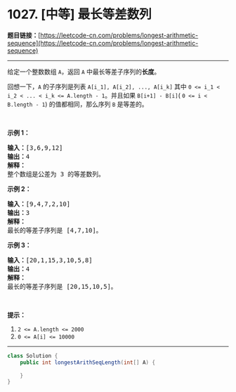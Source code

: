# 1027. [中等] 最长等差数列

**题目链接：**[https://leetcode-cn.com/problems/longest-arithmetic-sequence](https://leetcode-cn.com/problems/longest-arithmetic-sequence)

---

<div class="content__1Y2H">
 <div class="notranslate">
  <p>给定一个整数数组&nbsp;<code>A</code>，返回 <code>A</code>&nbsp;中最长等差子序列的<strong>长度</strong>。</p> 
  <p>回想一下，<code>A</code>&nbsp;的子序列是列表&nbsp;<code>A[i_1], A[i_2], ..., A[i_k]</code> 其中&nbsp;<code>0 &lt;= i_1 &lt; i_2 &lt; ... &lt; i_k &lt;= A.length - 1</code>。并且如果&nbsp;<code>B[i+1] - B[i]</code>(&nbsp;<code>0 &lt;= i &lt; B.length - 1</code>) 的值都相同，那么序列&nbsp;<code>B</code>&nbsp;是等差的。</p> 
  <p>&nbsp;</p> 
  <p><strong>示例 1：</strong></p> 
  <pre class="language-text"><strong>输入：</strong>[3,6,9,12]
<strong>输出：</strong>4
<strong>解释： </strong>
整个数组是公差为 3 的等差数列。
</pre> 
  <p><strong>示例 2：</strong></p> 
  <pre class="language-text"><strong>输入：</strong>[9,4,7,2,10]
<strong>输出：</strong>3
<strong>解释：</strong>
最长的等差子序列是 [4,7,10]。
</pre> 
  <p><strong>示例 3：</strong></p> 
  <pre class="language-text"><strong>输入：</strong>[20,1,15,3,10,5,8]
<strong>输出：</strong>4
<strong>解释：</strong>
最长的等差子序列是 [20,15,10,5]。
</pre> 
  <p>&nbsp;</p> 
  <p><strong>提示：</strong></p> 
  <ol> 
   <li><code>2 &lt;= A.length &lt;= 2000</code></li> 
   <li><code>0 &lt;= A[i] &lt;= 10000</code></li> 
  </ol> 
 </div>
</div>

---

```java
class Solution {
    public int longestArithSeqLength(int[] A) {
        
    }
}
```